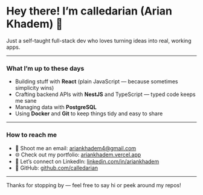 # Hey there! I’m calledarian (Arian Khadem) 👋

Just a self-taught full-stack dev who loves turning ideas into real, working apps.

---

### What I’m up to these days

- Building stuff with **React** (plain JavaScript — because sometimes simplicity wins)
- Crafting backend APIs with **NestJS** and TypeScript — typed code keeps me sane
- Managing data with **PostgreSQL**
- Using **Docker** and **Git** to keep things tidy and easy to share

---

### How to reach me

- 📧 Shoot me an email: [ariankhadem4@gmail.com](mailto:ariankhadem4@gmail.com)  
- 🌐 Check out my portfolio: [ariankhadem.vercel.app](https://ariankhadem.vercel.app)  
- 💼 Let’s connect on LinkedIn: [linkedin.com/in/ariankhadem](https://linkedin.com/in/ariankhadem)  
- 🐙 GitHub: [github.com/calledarian](https://github.com/calledarian)  

---

Thanks for stopping by — feel free to say hi or peek around my repos!
